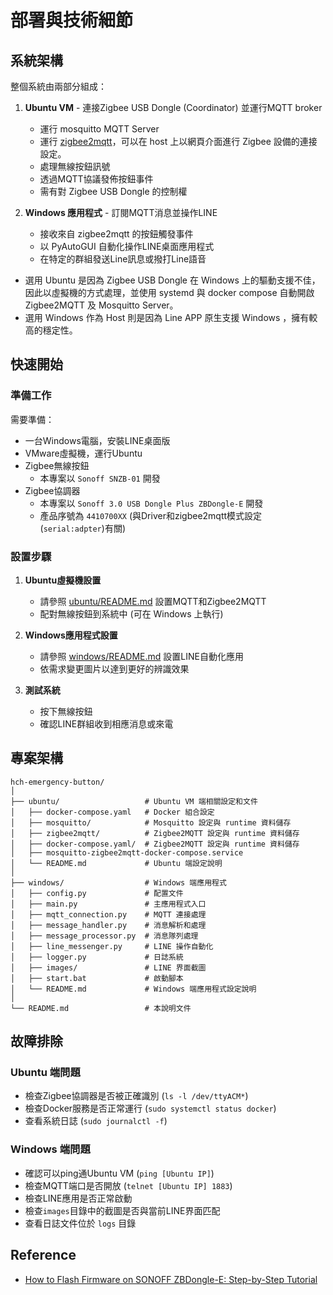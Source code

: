 # 部署與技術細節

## 系統架構

整個系統由兩部分組成：

1. **Ubuntu VM** - 連接Zigbee USB Dongle (Coordinator) 並運行MQTT broker
   - 運行 mosquitto MQTT Server
   - 運行 [zigbee2mqtt](https://www.zigbee2mqtt.io/)，可以在 host 上以網頁介面進行 Zigbee 設備的連接設定。
   - 處理無線按鈕訊號
   - 透過MQTT協議發佈按鈕事件
   - 需有對 Zigbee USB Dongle 的控制權

2. **Windows 應用程式** - 訂閱MQTT消息並操作LINE
   - 接收來自 zigbee2mqtt 的按鈕觸發事件
   - 以 PyAutoGUI 自動化操作LINE桌面應用程式
   - 在特定的群組發送Line訊息或撥打Line語音

- 選用 Ubuntu 是因為 Zigbee USB Dongle 在 Windows 上的驅動支援不佳，因此以虛擬機的方式處理，並使用 systemd 與 docker compose 自動開啟 Zigbee2MQTT 及 Mosquitto Server。
- 選用 Windows 作為 Host 則是因為 Line APP 原生支援 Windows ，擁有較高的穩定性。


## 快速開始

### 準備工作

需要準備：
- 一台Windows電腦，安裝LINE桌面版
- VMware虛擬機，運行Ubuntu
- Zigbee無線按鈕
   - 本專案以 `Sonoff SNZB-01` 開發
- Zigbee協調器
   - 本專案以 `Sonoff 3.0 USB Dongle Plus ZBDongle-E` 開發
   - 產品序號為 `4410700XX` (與Driver和zigbee2mqtt模式設定(`serial:adpter`)有關)

### 設置步驟

1. **Ubuntu虛擬機設置**
   - 請參照 [ubuntu/README.md](ubuntu/README.md) 設置MQTT和Zigbee2MQTT
   - 配對無線按鈕到系統中 (可在 Windows 上執行)

2. **Windows應用程式設置**
   - 請參照 [windows/README.md](windows/README.md) 設置LINE自動化應用
   - 依需求變更圖片以達到更好的辨識效果

3. **測試系統**
   - 按下無線按鈕
   - 確認LINE群組收到相應消息或來電

## 專案架構

```
hch-emergency-button/
│
├── ubuntu/                   # Ubuntu VM 端相關設定和文件
│   ├── docker-compose.yaml   # Docker 組合設定
│   ├── mosquitto/            # Mosquitto 設定與 runtime 資料儲存
│   ├── zigbee2mqtt/          # Zigbee2MQTT 設定與 runtime 資料儲存
│   ├── docker-compose.yaml/  # Zigbee2MQTT 設定與 runtime 資料儲存
│   ├── mosquitto-zigbee2mqtt-docker-compose.service
│   └── README.md             # Ubuntu 端設定說明
│
├── windows/                  # Windows 端應用程式
│   ├── config.py             # 配置文件
│   ├── main.py               # 主應用程式入口
│   ├── mqtt_connection.py    # MQTT 連接處理
│   ├── message_handler.py    # 消息解析和處理
│   ├── message_processor.py  # 消息隊列處理
│   ├── line_messenger.py     # LINE 操作自動化
│   ├── logger.py             # 日誌系統
│   ├── images/               # LINE 界面截圖
│   ├── start.bat             # 啟動腳本
│   └── README.md             # Windows 端應用程式設定說明
│
└── README.md                 # 本說明文件
```

## 故障排除

### Ubuntu 端問題

- 檢查Zigbee協調器是否被正確識別 (`ls -l /dev/ttyACM*`)
- 檢查Docker服務是否正常運行 (`sudo systemctl status docker`)
- 查看系統日誌 (`sudo journalctl -f`)

### Windows 端問題

- 確認可以ping通Ubuntu VM (`ping [Ubuntu IP]`)
- 檢查MQTT端口是否開放 (`telnet [Ubuntu IP] 1883`)
- 檢查LINE應用是否正常啟動
- 檢查`images`目錄中的截圖是否與當前LINE界面匹配
- 查看日誌文件位於 `logs` 目錄

## Reference 
- [How to Flash Firmware on SONOFF ZBDongle-E: Step-by-Step Tutorial](https://sonoff.tech/product-review/tutorial/how-to-flash-firmware-on-sonoff-zbdongle-e-step-by-step-tutorial/)
